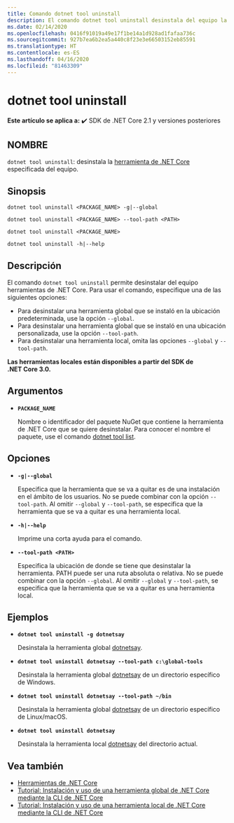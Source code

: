 ```yaml
---
title: Comando dotnet tool uninstall
description: El comando dotnet tool uninstall desinstala del equipo la herramienta especificada de .NET Core.
ms.date: 02/14/2020
ms.openlocfilehash: 0416f91019a49e17f1be14a1d928ad1fafaa736c
ms.sourcegitcommit: 927b7ea6b2ea5a440c8f23e3e66503152eb85591
ms.translationtype: HT
ms.contentlocale: es-ES
ms.lasthandoff: 04/16/2020
ms.locfileid: "81463309"
---
```

# <a name="dotnet-tool-uninstall"></a>dotnet tool uninstall

**Este artículo se aplica a:** ✔️ SDK de .NET Core 2.1 y versiones posteriores

## <a name="name"></a>NOMBRE

`dotnet tool uninstall`: desinstala la [herramienta de .NET Core](global-tools.md) especificada del equipo.

## <a name="synopsis"></a>Sinopsis

```dotnetcli
dotnet tool uninstall <PACKAGE_NAME> -g|--global

dotnet tool uninstall <PACKAGE_NAME> --tool-path <PATH>

dotnet tool uninstall <PACKAGE_NAME>

dotnet tool uninstall -h|--help
```

## <a name="description"></a>Descripción

El comando `dotnet tool uninstall` permite desinstalar del equipo herramientas de .NET Core. Para usar el comando, especifique una de las siguientes opciones:

* Para desinstalar una herramienta global que se instaló en la ubicación predeterminada, use la opción `--global`.
* Para desinstalar una herramienta global que se instaló en una ubicación personalizada, use la opción `--tool-path`.
* Para desinstalar una herramienta local, omita las opciones `--global` y `--tool-path`.

**Las herramientas locales están disponibles a partir del SDK de .NET Core 3.0.**

## <a name="arguments"></a>Argumentos

- **`PACKAGE_NAME`**

  Nombre o identificador del paquete NuGet que contiene la herramienta de .NET Core que se quiere desinstalar. Para conocer el nombre el paquete, use el comando [dotnet tool list](dotnet-tool-list.md).

## <a name="options"></a>Opciones

- **`-g|--global`**

  Especifica que la herramienta que se va a quitar es de una instalación en el ámbito de los usuarios. No se puede combinar con la opción `--tool-path`. Al omitir `--global` y `--tool-path`, se especifica que la herramienta que se va a quitar es una herramienta local.

- **`-h|--help`**

  Imprime una corta ayuda para el comando.

- **`--tool-path <PATH>`**

  Especifica la ubicación de donde se tiene que desinstalar la herramienta. PATH puede ser una ruta absoluta o relativa. No se puede combinar con la opción `--global`. Al omitir `--global` y `--tool-path`, se especifica que la herramienta que se va a quitar es una herramienta local.

## <a name="examples"></a>Ejemplos

- **`dotnet tool uninstall -g dotnetsay`**

  Desinstala la herramienta global [dotnetsay](https://www.nuget.org/packages/dotnetsay/).

- **`dotnet tool uninstall dotnetsay --tool-path c:\global-tools`**

  Desinstala la herramienta global [dotnetsay](https://www.nuget.org/packages/dotnetsay/) de un directorio específico de Windows.

- **`dotnet tool uninstall dotnetsay --tool-path ~/bin`**

  Desinstala la herramienta global [dotnetsay](https://www.nuget.org/packages/dotnetsay/) de un directorio específico de Linux/macOS.

- **`dotnet tool uninstall dotnetsay`**

  Desinstala la herramienta local [dotnetsay](https://www.nuget.org/packages/dotnetsay/) del directorio actual.

## <a name="see-also"></a>Vea también

- [Herramientas de .NET Core](global-tools.md)
- [Tutorial: Instalación y uso de una herramienta global de .NET Core mediante la CLI de .NET Core](global-tools-how-to-use.md)
- [Tutorial: Instalación y uso de una herramienta local de .NET Core mediante la CLI de .NET Core](local-tools-how-to-use.md)
